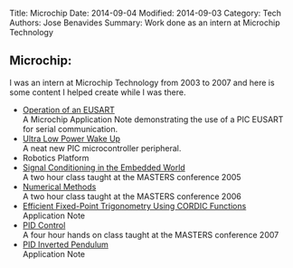 Title: Microchip
Date: 2014-09-04 
Modified: 2014-09-03 
Category: Tech
Authors: Jose Benavides
Summary: Work done as an intern at Microchip Technology 

## Microchip:

I was an intern at Microchip Technology from 2003 to 2007 and here is some content I helped create while I was there. 

- [Operation of an EUSART]({static}/static/00944A.pdf)  
   A Microchip Application Note demonstrating the use of a PIC EUSART for serial communication.  
- [Ultra Low Power Wake Up]({static}/static/00879C.pdf)  
   A neat new PIC microcontroller peripheral.  
- Robotics Platform  
- [Signal Conditioning in the Embedded World]({static}/static/SCE929_V.pdf)  
   A two hour class taught at the MASTERS conference 2005  
- [Numerical Methods]({static}/static/1019_NUM_pub_tmp.ppt)  
   A two hour class taught at the MASTERS conference 2006  
- [Efficient Fixed-Point Trigonometry Using CORDIC Functions]({static}/static/01061A.pdf)  
   Application Note  
- [PID Control]({static}/static/PID_2007.pdf)  
   A four hour hands on class taught at the MASTERS conference 2007  
- [PID Inverted Pendulum]({static}/static/00964A.pdf)  
   Application Note  

